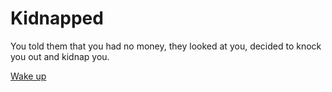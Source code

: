 # Kidnapped
You told them that you had no money, they looked at you, decided to knock you out and kidnap you.

[Wake up](../morning.md)
